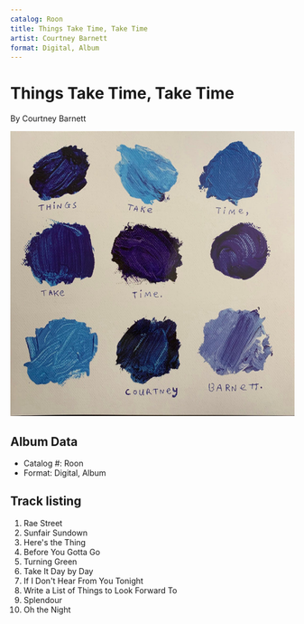 ```yaml
---
catalog: Roon
title: Things Take Time, Take Time
artist: Courtney Barnett
format: Digital, Album
---
```


# Things Take Time, Take Time

By Courtney Barnett

![](../../assets/albumcovers/Courtney_Barnett-Things_Take_Time__Take_Time.png)

## Album Data

- Catalog #: Roon
- Format: Digital, Album


## Track listing


1. Rae Street
2. Sunfair Sundown
3. Here's the Thing
4. Before You Gotta Go
5. Turning Green
6. Take It Day by Day
7. If I Don't Hear From You Tonight
8. Write a List of Things to Look Forward To
9. Splendour
10. Oh the Night


